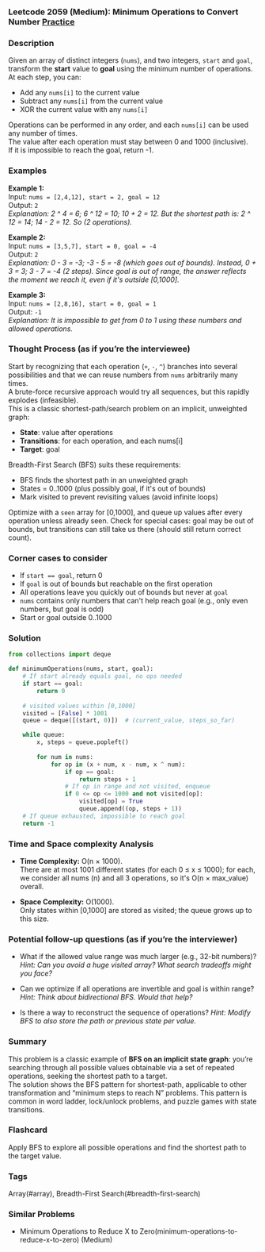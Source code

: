 ### Leetcode 2059 (Medium): Minimum Operations to Convert Number [Practice](https://leetcode.com/problems/minimum-operations-to-convert-number)

### Description  
Given an array of distinct integers (`nums`), and two integers, `start` and `goal`, transform the **start** value to **goal** using the minimum number of operations. At each step, you can:
- Add any `nums[i]` to the current value
- Subtract any `nums[i]` from the current value
- XOR the current value with any `nums[i]`

Operations can be performed in any order, and each `nums[i]` can be used any number of times.  
The value after each operation must stay between 0 and 1000 (inclusive).  
If it is impossible to reach the goal, return -1.

### Examples  

**Example 1:**  
Input: `nums = [2,4,12], start = 2, goal = 12`  
Output: `2`  
*Explanation: 2 ^ 4 = 6; 6 ^ 12 = 10; 10 + 2 = 12. But the shortest path is: 2 ^ 12 = 14; 14 - 2 = 12. So (2 operations).*

**Example 2:**  
Input: `nums = [3,5,7], start = 0, goal = -4`  
Output: `2`  
*Explanation: 0 - 3 = -3; -3 - 5 = -8 (which goes out of bounds). Instead, 0 + 3 = 3; 3 - 7 = -4 (2 steps). Since goal is out of range, the answer reflects the moment we reach it, even if it's outside [0,1000].*

**Example 3:**  
Input: `nums = [2,8,16], start = 0, goal = 1`  
Output: `-1`  
*Explanation: It is impossible to get from 0 to 1 using these numbers and allowed operations.*

### Thought Process (as if you’re the interviewee)  
Start by recognizing that each operation (`+`, `-`, `^`) branches into several possibilities and that we can reuse numbers from `nums` arbitrarily many times.  
A brute-force recursive approach would try all sequences, but this rapidly explodes (infeasible).  
This is a classic shortest-path/search problem on an implicit, unweighted graph:
- **State**: value after operations
- **Transitions**: for each operation, and each nums[i]
- **Target**: goal

Breadth-First Search (BFS) suits these requirements:
- BFS finds the shortest path in an unweighted graph
- States = 0..1000 (plus possibly goal, if it's out of bounds)
- Mark visited to prevent revisiting values (avoid infinite loops)

Optimize with a `seen` array for [0,1000], and queue up values after every operation unless already seen.
Check for special cases: goal may be out of bounds, but transitions can still take us there (should still return correct count).

### Corner cases to consider  
- If `start == goal`, return 0
- If `goal` is out of bounds but reachable on the first operation
- All operations leave you quickly out of bounds but never at `goal`
- `nums` contains only numbers that can't help reach goal (e.g., only even numbers, but goal is odd)
- Start or goal outside 0..1000

### Solution

```python
from collections import deque

def minimumOperations(nums, start, goal):
    # If start already equals goal, no ops needed
    if start == goal:
        return 0
    
    # visited values within [0,1000]
    visited = [False] * 1001
    queue = deque([(start, 0)])  # (current_value, steps_so_far)

    while queue:
        x, steps = queue.popleft()
        
        for num in nums:
            for op in (x + num, x - num, x ^ num):
                if op == goal:
                    return steps + 1
                # If op in range and not visited, enqueue
                if 0 <= op <= 1000 and not visited[op]:
                    visited[op] = True
                    queue.append((op, steps + 1))
    # If queue exhausted, impossible to reach goal
    return -1
```

### Time and Space complexity Analysis  

- **Time Complexity:** O(n × 1000).  
  There are at most 1001 different states (for each 0 ≤ x ≤ 1000); for each, we consider all nums (n) and all 3 operations, so it's O(n × max_value) overall.

- **Space Complexity:** O(1000).  
  Only states within [0,1000] are stored as visited; the queue grows up to this size.

### Potential follow-up questions (as if you’re the interviewer)  

- What if the allowed value range was much larger (e.g., 32-bit numbers)?
  *Hint: Can you avoid a huge visited array? What search tradeoffs might you face?*

- Can we optimize if all operations are invertible and goal is within range?
  *Hint: Think about bidirectional BFS. Would that help?*

- Is there a way to reconstruct the sequence of operations?
  *Hint: Modify BFS to also store the path or previous state per value.*

### Summary
This problem is a classic example of **BFS on an implicit state graph**: you’re searching through all possible values obtainable via a set of repeated operations, seeking the shortest path to a target.  
The solution shows the BFS pattern for shortest-path, applicable to other transformation and “minimum steps to reach N” problems. This pattern is common in word ladder, lock/unlock problems, and puzzle games with state transitions.


### Flashcard
Apply BFS to explore all possible operations and find the shortest path to the target value.

### Tags
Array(#array), Breadth-First Search(#breadth-first-search)

### Similar Problems
- Minimum Operations to Reduce X to Zero(minimum-operations-to-reduce-x-to-zero) (Medium)